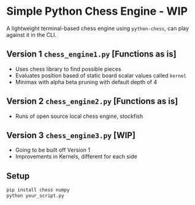 # Simple Python Chess Engine - WIP

A lightweight terminal-based chess engine using `python-chess`, can play against it in the CLI.

## Version 1 `chess_engine1.py` [Functions as is]

- Uses chess library to find possible pieces
- Evaluates position based of static board scalar values called `kernel`
- Minimax with alpha beta pruning with default depth of 4

## Version 2 `chess_engine2.py` [Functions as is]

- Runs of open source local chess engine, stockfish

## Version 3 `chess_engine3.py` [WIP]

- Going to be built off Version 1
- Improvements in Kernels, different for each side


## Setup

```bash
pip install chess numpy
python your_script.py
